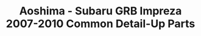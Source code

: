 ---
layout: product
title: "Aoshima - Subaru GRB Impreza 2007-2010 Common Detail-Up Parts"
price: "TBA" 
desc: "N/A"
img_path: "/assets/img/AO53676.jpg"
brand: "N/A"
available: false
special_offer: false
new: false
soon: false
cat: "010000"
subcat: "013700"
subsubcat: "0N/A"
sifra: "AO53676"
---